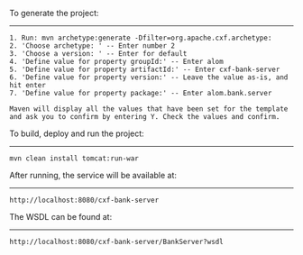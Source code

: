 To generate the project:
 ____

	1. Run: mvn archetype:generate -Dfilter=org.apache.cxf.archetype:
	2. 'Choose archetype: ' -- Enter number 2
	3. 'Choose a version: ' -- Enter for default
	4. 'Define value for property groupId:' -- Enter alom
	5. 'Define value for property artifactId:' -- Enter cxf-bank-server
	6. 'Define value for property version:' -- Leave the value as-is, and hit enter
	7. 'Define value for property package:' -- Enter alom.bank.server
	
	Maven will display all the values that have been set for the template and ask you to confirm by entering Y. Check the values and confirm. 

To build, deploy and run the project:
____
    mvn clean install tomcat:run-war

After running, the service will be available at:
___
    http://localhost:8080/cxf-bank-server
The WSDL can be found at:
___
    http://localhost:8080/cxf-bank-server/BankServer?wsdl


